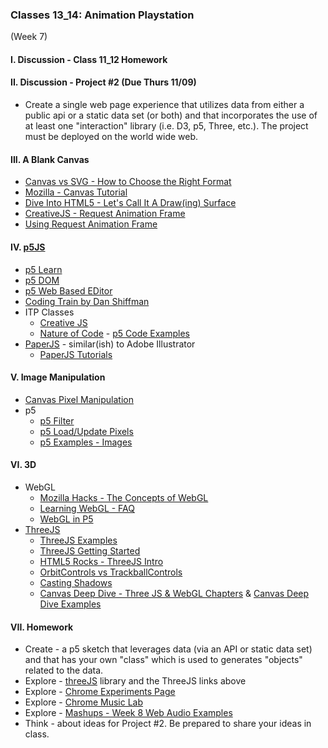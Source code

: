 ### Classes 13_14: Animation Playstation 
(Week 7)

#### I. Discussion - Class 11_12 Homework

#### II. Discussion - Project #2 (Due Thurs 11/09)
* Create a single web page experience that utilizes data from either a public api or a static data set (or both) and that incorporates the use of at least one "interaction" library (i.e. D3, p5, Three, etc.). The project must be deployed on the world wide web.

#### III. A Blank Canvas
* [Canvas vs SVG - How to Choose the Right Format](http://www.sitepoint.com/canvas-vs-svg-how-to-choose/)
* [Mozilla - Canvas Tutorial](https://developer.mozilla.org/en-US/docs/Web/Guide/HTML/Canvas_tutorial)
* [Dive Into HTML5 - Let's Call It A Draw(ing) Surface](http://diveintohtml5.info/canvas.html)
* [CreativeJS - Request Animation Frame](http://creativejs.com/resources/requestanimationframe/)
* [Using Request Animation Frame](http://css-tricks.com/using-requestanimationframe/)

#### IV. [p5JS](https://github.com/lmccart/p5.js)  
* [p5 Learn](http://p5js.org/learn/)
* [p5 DOM](http://p5js.org/reference/#/libraries/p5.dom)
* [p5 Web Based EDitor](http://alpha.editor.p5js.org/)
* [Coding Train by Dan Shiffman](https://www.youtube.com/user/shiffman/featured)
* ITP Classes
  * [Creative JS](https://github.com/lmccart/itp-creative-js)
  * [Nature of Code](http://natureofcode.com/book/introduction/) - [p5 Code Examples](https://github.com/shiffman/The-Nature-of-Code-Examples-p5.js)
* [PaperJS](http://paperjs.org/) - similar(ish) to Adobe Illustrator
	* [PaperJS Tutorials](http://paperjs.org/tutorials/)

#### V. Image Manipulation
* [Canvas Pixel Manipulation](https://developer.mozilla.org/en-US/docs/Web/API/Canvas_API/Tutorial/Pixel_manipulation_with_canvas)
* p5  
	* [p5 Filter](http://p5js.org/reference/#/p5/filter)  
	* [p5 Load/Update Pixels](http://p5js.org/reference/#/p5/loadPixels)
	* [p5 Examples - Images](http://p5js.org/examples/)

#### VI. 3D
* WebGL
	* [Mozilla Hacks - The Concepts of WebGL](https://hacks.mozilla.org/2013/04/the-concepts-of-webgl/)
	* [Learning WebGL - FAQ](http://learningwebgl.com/cookbook/index.php/WebGL:_Frequently_Asked_Questions)
	* [WebGL in P5](https://github.com/processing/p5.js/wiki/Getting-started-with-WebGL-in-p5)
* [ThreeJS](http://threejs.org/)
	* [ThreeJS Examples](http://threejs.org/examples/)
	* [ThreeJS Getting Started](http://threejs.org/docs/index.html#Manual/Introduction/Creating_a_scene)
	* [HTML5 Rocks - ThreeJS Intro](http://www.html5rocks.com/en/tutorials/three/intro/) 
	* [OrbitControls vs TrackballControls](http://stackoverflow.com/questions/18581225/orbitcontrol-or-trackballcontrol)
	* [Casting Shadows](http://learningthreejs.com/blog/2012/01/20/casting-shadows/)
	* [Canvas Deep Dive - Three JS & WebGL Chapters](http://joshondesign.com/p/books/canvasdeepdive/toc.html) & [Canvas Deep Dive Examples](https://github.com/joshmarinacci/canvasdeepdive-examples/tree/master/WebGL)

#### VII. Homework
* Create - a p5 sketch that leverages data (via an API or static data set) and that has your own "class" which is used to generates "objects" related to the data.
* Explore - [threeJS](http://threejs.org/) library and the ThreeJS links above
* Explore - [Chrome Experiments Page](https://experiments.withgoogle.com/chrome)
* Explore - [Chrome Music Lab](https://musiclab.chromeexperiments.com/)
* Explore - [Mashups - Week 8 Web Audio Examples](https://github.com/craigprotzel/Mashups/tree/master/15_16_Sound_and_Video#iii-audio)
* Think - about ideas for Project #2. Be prepared to share your ideas in class.